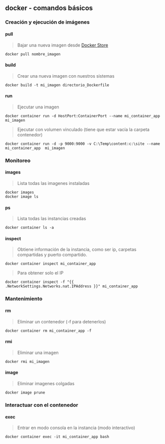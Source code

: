 ## docker - comandos básicos

### Creación y ejecución de imágenes

#### pull
>Bajar una nueva imagen desde [Docker Store](https://store.docker.com/)
``` 
docker pull nombre_imagen 
```
#### build
>Crear una nueva imagen con nuestros sistemas
```
docker build -t mi_imagen directorio_Dockerfile
```
#### run
>Ejecutar una imagen
```
docker container run -d HostPort:ContainerPort --name mi_container_app mi_imagen 
```
>Ejecutar con volumen vinculado (tiene que estar vacía la carpeta contenedor)
```
docker container run -d -p 9000:9000 -v C:\Temp\content:c:\site --name mi_container_app  mi_imagen
```
### Monitoreo
#### images
>Lista todas las imagenes instaladas
```
docker images 
docker image ls
```
#### ps
>Lista todas las instancias creadas
```
docker container ls -a
```
#### inspect
>Obtiene información de la instancia, como ser ip, carpetas compartidas y puerto compartido.
```
docker container inspect mi_container_app 
```
>Para obtener solo el IP
```
docker container inspect -f "{{ .NetworkSettings.Networks.nat.IPAddress }}" mi_container_app 
```
### Mantenimiento

#### rm
>Eliminar un contenedor (-f para detenerlos)
```
docker container rm mi_container_app -f
```
#### rmi
>Eliminar una imagen
```
docker rmi mi_imagen
```
#### image
>Eliminar imagenes colgadas
```
docker image prune
```


### Interactuar con el contenedor

#### exec
>Entrar en modo consola en la instancia (modo interactivo)
```
docker container exec -it mi_container_app bash
```

